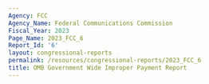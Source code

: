 ```yaml
---
Agency: FCC
Agency_Name: Federal Communications Commission
Fiscal_Year: 2023
Page_Name: 2023_FCC_6
Report_Id: '6'
layout: congressional-reports
permalink: /resources/congressional-reports/2023_FCC_6
title: OMB Government Wide Improper Payment Report
---
```

